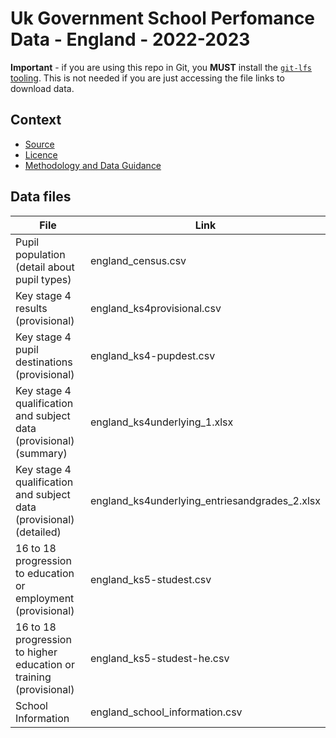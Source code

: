 # Uk Government School Perfomance Data - England - 2022-2023

**Important** - if you are using this repo in Git, you **MUST** install the [`git-lfs`  tooling](https://github.com/git-lfs/git-lfs/wiki/Tutorial). This is not needed if you are just accessing the file links to download data.

## Context

- [Source](https://www.compare-school-performance.service.gov.uk/)
- [Licence](https://www.nationalarchives.gov.uk/doc/open-government-licence/version/3/)
- [Methodology and Data Guidance](https://www.gov.uk/government/collections/school-and-college-performance-measures)

## Data files

|File|Link|
|----|----|
|Pupil population (detail about pupil types)|england_census.csv|
|Key stage 4 results (provisional)|england_ks4provisional.csv|
|Key stage 4 pupil destinations (provisional)|england_ks4-pupdest.csv|
|Key stage 4 qualification and subject data (provisional) (summary)|england_ks4underlying_1.xlsx|
|Key stage 4 qualification and subject data (provisional) (detailed)|england_ks4underlying_entriesandgrades_2.xlsx|
|16 to 18 progression to education or employment (provisional)|england_ks5-studest.csv|
|16 to 18 progression to higher education or training (provisional)|england_ks5-studest-he.csv|
|School Information|england_school_information.csv|
